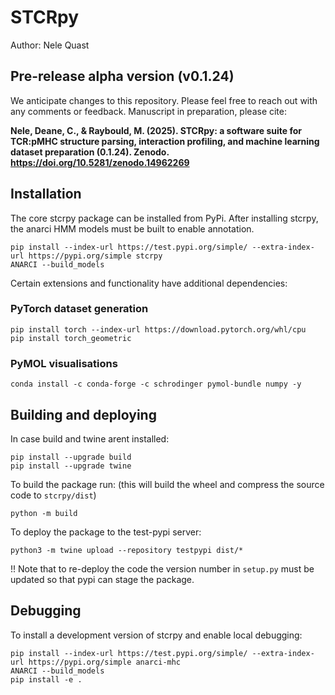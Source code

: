 # STCRpy

Author: Nele Quast

## Pre-release alpha version (v0.1.24)
We anticipate changes to this repository. Please feel free to reach out with any comments or feedback.
Manuscript in preparation, please cite: 

**Nele, Deane, C., & Raybould, M. (2025). STCRpy: a software suite for TCR:pMHC structure parsing, interaction profiling, and machine learning dataset preparation (0.1.24). Zenodo. https://doi.org/10.5281/zenodo.14962269**


## Installation

The core stcrpy package can be installed from PyPi. 
After installing stcrpy, the anarci HMM models must be built to enable annotation.
```
pip install --index-url https://test.pypi.org/simple/ --extra-index-url https://pypi.org/simple stcrpy
ANARCI --build_models
```

Certain extensions and functionality have additional dependencies: 

### PyTorch dataset generation
```
pip install torch --index-url https://download.pytorch.org/whl/cpu
pip install torch_geometric
```

### PyMOL visualisations 
```
conda install -c conda-forge -c schrodinger pymol-bundle numpy -y
```


## Building and deploying
In case build and twine arent installed: 
```
pip install --upgrade build
pip install --upgrade twine
```

To build the package run: (this will build the wheel and compress the source code to `stcrpy/dist`)
```
python -m build
```

To deploy the package to the test-pypi server: 
```
python3 -m twine upload --repository testpypi dist/*
```
!! Note that to re-deploy the code the version number in `setup.py` must be updated so that pypi can stage the package. 


## Debugging
To install a development version of stcrpy and enable local debugging: 
```
pip install --index-url https://test.pypi.org/simple/ --extra-index-url https://pypi.org/simple anarci-mhc
ANARCI --build_models
pip install -e .
```



